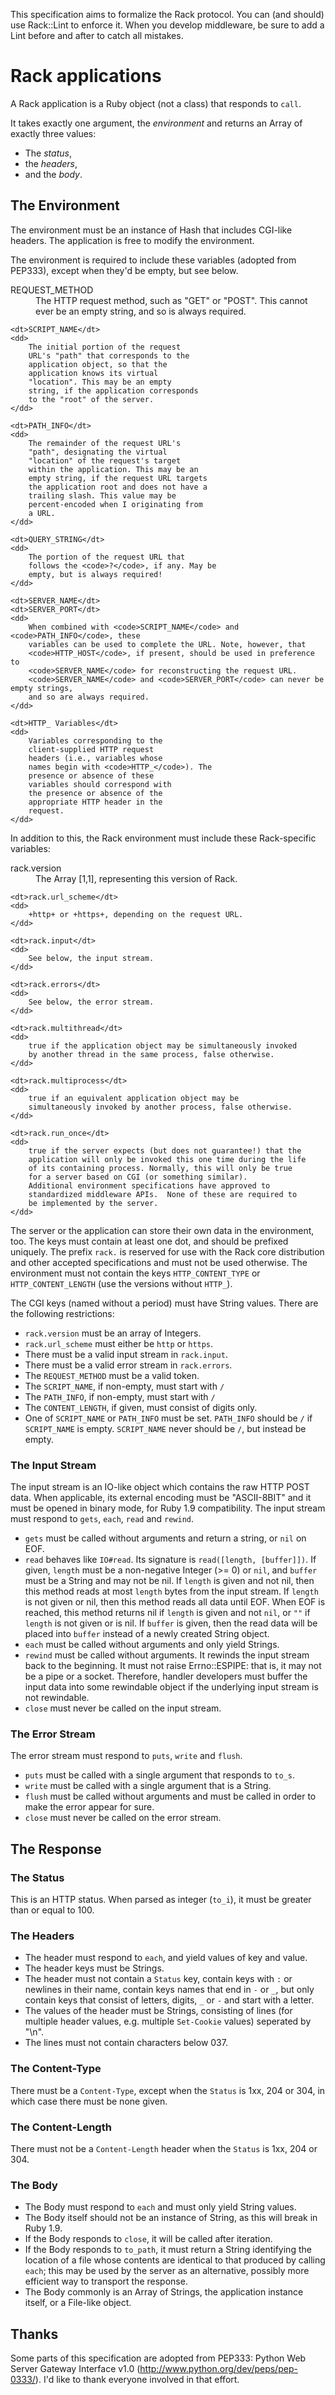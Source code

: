 This specification aims to formalize the Rack protocol.  You
can (and should) use Rack::Lint to enforce it.
When you develop middleware, be sure to add a Lint before and
after to catch all mistakes.

# Rack applications

A Rack application is a Ruby object (not a class) that
responds to `call`.

It takes exactly one argument, the *environment*
and returns an Array of exactly three values:

 * The *status*,
 * the *headers*,
 * and the *body*.

## The Environment

The environment must be an instance of Hash that includes
CGI-like headers. The application is free to modify the
environment.

The environment is required to include these variables
(adopted from PEP333), except when they'd be empty, but see
below.

<dl>
    <dt>REQUEST_METHOD</dt>
    <dd>
        The HTTP request method, such as
        "GET" or "POST". This cannot ever
        be an empty string, and so is
        always required.
    </dd>

    <dt>SCRIPT_NAME</dt>
    <dd>
        The initial portion of the request
        URL's "path" that corresponds to the
        application object, so that the
        application knows its virtual
        "location". This may be an empty
        string, if the application corresponds
        to the "root" of the server.
    </dd>
    
    <dt>PATH_INFO</dt>
    <dd>
        The remainder of the request URL's
        "path", designating the virtual
        "location" of the request's target
        within the application. This may be an
        empty string, if the request URL targets
        the application root and does not have a
        trailing slash. This value may be
        percent-encoded when I originating from
        a URL.
    </dd>

    <dt>QUERY_STRING</dt>
    <dd>
        The portion of the request URL that
        follows the <code>?</code>, if any. May be
        empty, but is always required!
    </dd>

    <dt>SERVER_NAME</dt>
    <dt>SERVER_PORT</dt>
    <dd>
        When combined with <code>SCRIPT_NAME</code> and <code>PATH_INFO</code>, these 
        variables can be used to complete the URL. Note, however, that 
        <code>HTTP_HOST</code>, if present, should be used in preference to 
        <code>SERVER_NAME</code> for reconstructing the request URL.  
        <code>SERVER_NAME</code> and <code>SERVER_PORT</code> can never be empty strings, 
        and so are always required.
    </dd>

    <dt>HTTP_ Variables</dt>
    <dd>
        Variables corresponding to the 
        client-supplied HTTP request
        headers (i.e., variables whose
        names begin with <code>HTTP_</code>). The
        presence or absence of these
        variables should correspond with
        the presence or absence of the
        appropriate HTTP header in the
        request.
    </dd>
</dl>

In addition to this, the Rack environment must include these
Rack-specific variables:

<dl>
    <dt>rack.version</dt>
    <dd>
       The Array [1,1], representing this version of Rack. 
    </dd>
    
    <dt>rack.url_scheme</dt>
    <dd>
        +http+ or +https+, depending on the request URL.
    </dd>

    <dt>rack.input</dt>
    <dd>
        See below, the input stream.
    </dd>

    <dt>rack.errors</dt>
    <dd>
        See below, the error stream.
    </dd>

    <dt>rack.multithread</dt>
    <dd>
        true if the application object may be simultaneously invoked 
        by another thread in the same process, false otherwise.
    </dd>

    <dt>rack.multiprocess</dt>
    <dd>
        true if an equivalent application object may be 
        simultaneously invoked by another process, false otherwise.
    </dd>

    <dt>rack.run_once</dt>
    <dd>
        true if the server expects (but does not guarantee!) that the 
        application will only be invoked this one time during the life 
        of its containing process. Normally, this will only be true 
        for a server based on CGI (or something similar).
        Additional environment specifications have approved to
        standardized middleware APIs.  None of these are required to
        be implemented by the server.
    </dd>
</dl>

The server or the application can store their own data in the
environment, too. The keys must contain at least one dot,
and should be prefixed uniquely. The prefix `rack.`
is reserved for use with the Rack core distribution and other
accepted specifications and must not be used otherwise.
The environment must not contain the keys
`HTTP_CONTENT_TYPE` or `HTTP_CONTENT_LENGTH`
(use the versions without `HTTP_`).

The CGI keys (named without a period) must have String values.
There are the following restrictions:

 * `rack.version` must be an array of Integers.
 * `rack.url_scheme` must either be `http` or `https`.
 * There must be a valid input stream in `rack.input`.
 * There must be a valid error stream in `rack.errors`.
 * The `REQUEST_METHOD` must be a valid token.
 * The `SCRIPT_NAME`, if non-empty, must start with `/`
 * The `PATH_INFO`, if non-empty, must start with `/`
 * The `CONTENT_LENGTH`, if given, must consist of digits only.
 * One of `SCRIPT_NAME` or `PATH_INFO` must be
   set.  `PATH_INFO` should be `/` if
   `SCRIPT_NAME` is empty.
   `SCRIPT_NAME` never should be `/`, but instead be empty.

### The Input Stream

The input stream is an IO-like object which contains the raw HTTP
POST data.
When applicable, its external encoding must be "ASCII-8BIT" and it
must be opened in binary mode, for Ruby 1.9 compatibility.
The input stream must respond to `gets`, `each`, `read` and `rewind`.

 * `gets` must be called without arguments and return a string,
   or `nil` on EOF.
 * `read` behaves like `IO#read`. Its signature is `read([length, [buffer]])`.
   If given, `length` must be a non-negative Integer (>= 0) or `nil`, and `buffer` must
   be a String and may not be nil. If `length` is given and not nil, then this method
   reads at most `length` bytes from the input stream. If `length` is not given or nil,
   then this method reads all data until EOF.
   When EOF is reached, this method returns nil if `length` is given and not `nil`, or `""`
   if `length` is not given or is nil.
   If `buffer` is given, then the read data will be placed into `buffer` instead of a
   newly created String object.
 * `each` must be called without arguments and only yield Strings.
 * `rewind` must be called without arguments. It rewinds the input
   stream back to the beginning. It must not raise Errno::ESPIPE:
   that is, it may not be a pipe or a socket. Therefore, handler
   developers must buffer the input data into some rewindable object
   if the underlying input stream is not rewindable.
 * `close` must never be called on the input stream.

### The Error Stream

The error stream must respond to `puts`, `write` and `flush`.

 * `puts` must be called with a single argument that responds to `to_s`.
 * `write` must be called with a single argument that is a String.
 * `flush` must be called without arguments and must be called
   in order to make the error appear for sure.
 * `close` must never be called on the error stream.

## The Response

### The Status

This is an HTTP status. When parsed as integer (`to_i`), it must be
greater than or equal to 100.

### The Headers

 * The header must respond to `each`, and yield values of key and value.
 * The header keys must be Strings.
 * The header must not contain a `Status` key,
   contain keys with `:` or newlines in their name,
   contain keys names that end in `-` or `_`,
   but only contain keys that consist of
   letters, digits, `_` or `-` and start with a letter.
 * The values of the header must be Strings,
   consisting of lines (for multiple header values, e.g. multiple
   `Set-Cookie` values) seperated by "\n".
 * The lines must not contain characters below 037.

### The Content-Type

There must be a `Content-Type`, except when the
`Status` is 1xx, 204 or 304, in which case there must be none
given.

### The Content-Length

There must not be a `Content-Length` header when the
`Status` is 1xx, 204 or 304.

### The Body

 * The Body must respond to `each`
   and must only yield String values.
 * The Body itself should not be an instance of String, as this will
   break in Ruby 1.9.
 * If the Body responds to `close`, it will be called after iteration.
 * If the Body responds to `to_path`, it must return a String
   identifying the location of a file whose contents are identical
   to that produced by calling `each`; this may be used by the
   server as an alternative, possibly more efficient way to
   transport the response.
 * The Body commonly is an Array of Strings, the application
   instance itself, or a File-like object.

## Thanks

Some parts of this specification are adopted from PEP333: Python
Web Server Gateway Interface
v1.0 (http://www.python.org/dev/peps/pep-0333/). I'd like to thank
everyone involved in that effort.
